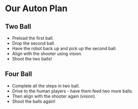 # Our Auton Plan 

## Two Ball
* Preload the first ball.
* Drop the second ball.
* Have the robot back up and pick up the second ball.
* Align with the shooter using vision.
* Shoot the two balls!

## Four Ball
* Complete all the steps in two ball.
* Drive to the human players - have them feed two more balls.
* Then align with the shooter again (vision).
* Shoot the balls again!
